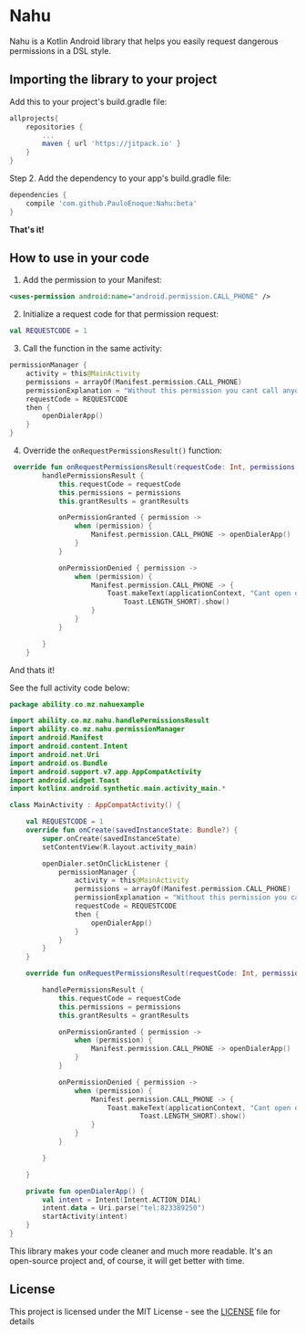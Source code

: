 # Nahu
Nahu is a Kotlin Android library that helps you easily request dangerous permissions in a DSL style.

## Importing the library to your project
Add this to your project's build.gradle file:
``` gradle
allprojects{
    repositories {
        ...
        maven { url 'https://jitpack.io' }
    }
}
```
Step 2. Add the dependency to your app's build.gradle file:
```gradle
dependencies {
    compile 'com.github.PauloEnoque:Nahu:beta'
}
```
**That's it!**

## How to use in your code
1. Add the permission to your Manifest:
```xml
<uses-permission android:name="android.permission.CALL_PHONE" />
```
2. Initialize a request code for that permission request:
```kotlin
val REQUESTCODE = 1
```
3. Call the function in the same activity:
```kotlin
permissionManager {
    activity = this@MainActivity
    permissions = arrayOf(Manifest.permission.CALL_PHONE)
    permissionExplanation = "Without this permission you cant call anyone"
    requestCode = REQUESTCODE
    then {
        openDialerApp()
    }
}
```

4. Override the `onRequestPermissionsResult()` function:
```kotlin
 override fun onRequestPermissionsResult(requestCode: Int, permissions: Array<out String>, grantResults: IntArray) {
        handlePermissionsResult {
            this.requestCode = requestCode
            this.permissions = permissions
            this.grantResults = grantResults

            onPermissionGranted { permission ->
                when (permission) {
                    Manifest.permission.CALL_PHONE -> openDialerApp()
                }
            }

            onPermissionDenied { permission ->
                when (permission) {
                    Manifest.permission.CALL_PHONE -> {
                        Toast.makeText(applicationContext, "Cant open dialler without permission",
                            Toast.LENGTH_SHORT).show()
                    }
                }
            }

        }
    }
```
And thats it!

See the full activity code below:
```kotlin
package ability.co.mz.nahuexample

import ability.co.mz.nahu.handlePermissionsResult
import ability.co.mz.nahu.permissionManager
import android.Manifest
import android.content.Intent
import android.net.Uri
import android.os.Bundle
import android.support.v7.app.AppCompatActivity
import android.widget.Toast
import kotlinx.android.synthetic.main.activity_main.*

class MainActivity : AppCompatActivity() {

    val REQUESTCODE = 1
    override fun onCreate(savedInstanceState: Bundle?) {
        super.onCreate(savedInstanceState)
        setContentView(R.layout.activity_main)

        openDialer.setOnClickListener {
            permissionManager {
                activity = this@MainActivity
                permissions = arrayOf(Manifest.permission.CALL_PHONE)
                permissionExplanation = "Without this permission you cant call anyone"
                requestCode = REQUESTCODE
                then {
                    openDialerApp()
                }
            }
        }
    }

    override fun onRequestPermissionsResult(requestCode: Int, permissions: Array<out String>, grantResults: IntArray) {

        handlePermissionsResult {
            this.requestCode = requestCode
            this.permissions = permissions
            this.grantResults = grantResults

            onPermissionGranted { permission ->
                when (permission) {
                    Manifest.permission.CALL_PHONE -> openDialerApp()
                }
            }

            onPermissionDenied { permission ->
                when (permission) {
                    Manifest.permission.CALL_PHONE -> {
                        Toast.makeText(applicationContext, "Cant open dialler without permission",
                                Toast.LENGTH_SHORT).show()
                    }
                }
            }

        }

    }

    private fun openDialerApp() {
        val intent = Intent(Intent.ACTION_DIAL)
        intent.data = Uri.parse("tel:823389250")
        startActivity(intent)
    }
}
```
This library makes your code cleaner and much more readable. It's an open-source project and, of course, it will get better with time.

## License
This project is licensed under the MIT License - see the [LICENSE](LICENSE) file for details
